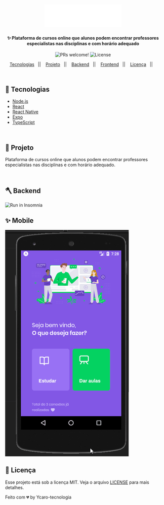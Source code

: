 <h1 align="center">
  <img  alt="proffy"  title="#delicinha" src=".github/logo.svg" width="250px" />
  
  <h4 align="center">
      ✨ Plataforma de cursos online que alunos podem encontrar professores especialistas nas disciplinas e com horário adequado
  </h4>
  
  <p align="center">
    <img src="https://img.shields.io/static/v1?label=PRs&message=welcome&color=7159c1&labelColor=000000" alt="PRs welcome!" />
  

   <img alt="License" src="https://img.shields.io/static/v1?label=license&message=MIT&color=7159c1&labelColor=000000">
  
  </p>  
  
  <p align="center">
    <a href="#-tecnologias">Tecnologias</a>&nbsp;&nbsp;&nbsp;||&nbsp;&nbsp;&nbsp;
    <a href="#-projeto">Projeto</a>&nbsp;&nbsp;&nbsp;||&nbsp;&nbsp;&nbsp;
    <a href="#-backend">Backend</a>&nbsp;&nbsp;&nbsp;||&nbsp;&nbsp;&nbsp;
    <a href="#-frontend">Frontend</a>&nbsp;&nbsp;&nbsp;||&nbsp;&nbsp;&nbsp;
    <a href="#-licença">Licença</a>&nbsp;&nbsp;&nbsp;||&nbsp;&nbsp;&nbsp;
  </p>
  
  
<br>


## 🎇 Tecnologias
  
- [Node.js](https://nodejs.org/en/)
- [React](https://reactjs.org)
- [React Native](https://facebook.github.io/react-native/)
- [Expo](https://expo.io/)
- [TypeScript](https://www.typescriptlang.org/)

<br>

## 💎 Projeto

<p>Plataforma de cursos online que alunos podem encontrar professores especialistas nas disciplinas e com horário adequado.</p>


<br>
  
## 🪓 Backend

<img  alt="Run in Insomnia" src="https://insomnia.rest/images/run.svg" style="max-width:100%;">

<br>

## ✨ Mobile

<img  alt="proffy" title="#delicinha"  src=  "/.github/mobile.gif" />




## 🧾 Licença

Esse projeto está sob a licença MIT. Veja o arquivo [LICENSE](LICENSE.md) para mais detalhes.


Feito com 💔 by Ycaro-tecnologia
